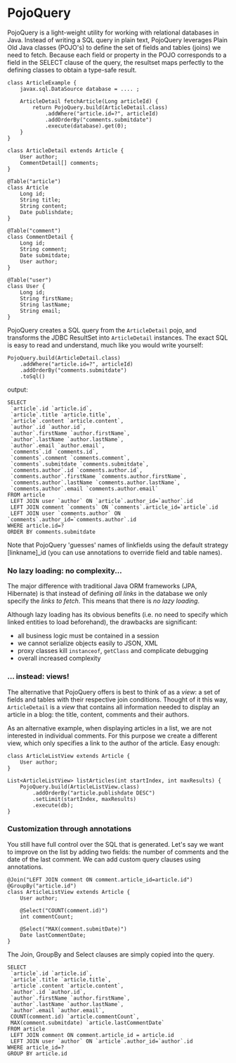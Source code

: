 PojoQuery
=========

PojoQuery is a light-weight utility for working with relational databases in Java. 
Instead of writing a SQL query in plain text, PojoQuery leverages Plain Old Java classes (POJO's) 
to define the set of fields and tables (joins) we need to fetch.
Because each field or property in the POJO corresponds to a field in the SELECT clause 
of the query, the resultset maps perfectly to the defining classes to obtain a 
type-safe result.

	class ArticleExample {
		javax.sql.DataSource database = .... ;
		
		ArticleDetail fetchArticle(Long articleId) {
			return PojoQuery.build(ArticleDetail.class)
				.addWhere("article.id=?", articleId)
				.addOrderBy("comments.submitdate")
				.execute(database).get(0);
		}
	}
	
	class ArticleDetail extends Article {
		User author;
		CommentDetail[] comments;
	}
	
	@Table("article")
	class Article
		Long id;
		String title;
		String content;
		Date publishdate;
	}
	
	@Table("comment")
	class CommentDetail {
		Long id;
		String comment;
		Date submitdate;
		User author;
	}
	
	@Table("user")
	class User {
		Long id;
		String firstName;
		String lastName;
		String email;
	}
	
	

PojoQuery creates a SQL query from the `ArticleDetail` pojo, and transforms the JDBC ResultSet 
into `ArticleDetail` instances.
The exact SQL is easy to read and understand, much like you would write yourself:

	PojoQuery.build(ArticleDetail.class)
		.addWhere("article.id=?", articleId)
		.addOrderBy("comments.submitdate")
		.toSql()	
output:

	SELECT
	 `article`.id `article.id`,
	 `article`.title `article.title`,
	 `article`.content `article.content`,
	 `author`.id `author.id`,
	 `author`.firstName `author.firstName`,
	 `author`.lastName `author.lastName`,
	 `author`.email `author.email`,
	 `comments`.id `comments.id`,
	 `comments`.comment `comments.comment`,
	 `comments`.submitdate `comments.submitdate`,
	 `comments.author`.id `comments.author.id`,
	 `comments.author`.firstName `comments.author.firstName`,
	 `comments.author`.lastName `comments.author.lastName`,
	 `comments.author`.email `comments.author.email` 
	FROM article 
	 LEFT JOIN user `author` ON `article`.author_id=`author`.id
	 LEFT JOIN comment `comments` ON `comments`.article_id=`article`.id
	 LEFT JOIN user `comments.author` ON `comments`.author_id=`comments.author`.id 
	WHERE article.id=?  
	ORDER BY comments.submitdate

Note that PojoQuery 'guesses' names of linkfields using the default strategy [linkname]_id
(you can use annotations to override field and table names).

### No lazy loading: no complexity...


The major difference with traditional Java ORM frameworks (JPA, Hibernate) is that instead of defining 
_all links_ in the database we only specify the _links to fetch_. This means that there is _no lazy loading_.

Although lazy loading has its obvious benefits (i.e. no need to specify which linked entities to load beforehand), 
the drawbacks are significant: 
- all business logic must be contained in a session
- we cannot serialize objects easily to JSON, XML
- proxy classes kill `instanceof`, `getClass` and complicate debugging
- overall increased complexity

### ... instead: views!

The alternative that PojoQuery offers is best to think of as a _view_: a set of fields and tables 
with their respective join conditions. Thought of it this way, `ArticleDetail` is a _view_ that contains 
all information needed to display an article in a blog: the title, content, comments and their authors.

As an alternative example, when displaying articles in a list, we are not interested in individual comments. For this 
purpose we create a different view, which only specifies a link to the author of the article. Easy enough:

	class ArticleListView extends Article {
		User author;
	}
	
	List<ArticleListView> listArticles(int startIndex, int maxResults) {
		PojoQuery.build(ArticleListView.class)
			.addOrderBy("article.publishdate DESC")
			.setLimit(startIndex, maxResults)
			.execute(db);
	}

### Customization through annotations

You still have full control over the SQL that is generated.
Let's say we want to improve on the list by adding two fields: the number of comments and the date of the last comment. 
We can add custom query clauses using annotations.

	@Join("LEFT JOIN comment ON comment.article_id=article.id")
	@GroupBy("article.id")
	class ArticleListView extends Article {
		User author;
		
		@Select("COUNT(comment.id)")
		int commentCount;
		
		@Select("MAX(comment.submitDate)")
		Date lastCommentDate;
	}

The Join, GroupBy and Select clauses are simply copied into the query.

	SELECT
	 `article`.id `article.id`,
	 `article`.title `article.title`,
	 `article`.content `article.content`,
	 `author`.id `author.id`,
	 `author`.firstName `author.firstName`,
	 `author`.lastName `author.lastName`,
	 `author`.email `author.email`,
	 COUNT(comment.id) `article.commentCount`,
	 MAX(comment.submitdate) `article.lastCommentDate` 
	FROM article 
	 LEFT JOIN comment ON comment.article_id = article.id
	 LEFT JOIN user `author` ON `article`.author_id=`author`.id 
	WHERE article_id=? 
	GROUP BY article.id  
